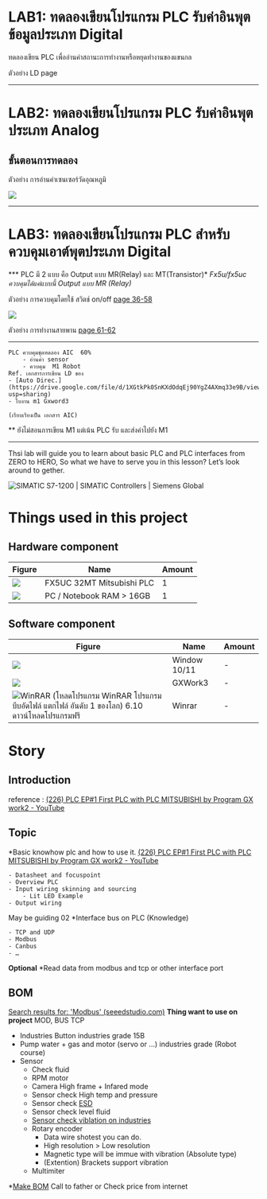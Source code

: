 
# **LAB1: ทดลองเขียนโปรแกรม PLC รับค่าอินพุตข้อมูลประเภท Digital**
ทดลองเขียน PLC เพื่ออ่านค่าสถานะการทำงานหรือหยุดทำงานของแขนกล

ตัวอย่าง LD page



----------
# **LAB2: ทดลองเขียนโปรแกรม PLC รับค่าอินพุตประเภท Analog**

## **ขั้นตอนการทดลอง**

ตัวอย่าง การอ่านค่าเซนเซอร์วัดอุณหภูมิ 

![](https://paper-attachments.dropboxusercontent.com/s_8548A7ADB4410E896D4B855B4D4106071ED1F17F3CC7C6E81DABC3E00A90EEEE_1666078443672_image.png)



----------
# **LAB3: ทดลองเขียนโปรแกรม PLC สำหรับควบคุมเอาต์พุตประเภท Digital**

*** PLC มี 2 แบบ คือ Output แบบ MR(Relay) และ MT(Transistor)*
      *Fx5u/fx5uc ควบคุมได้แค่แบบนี้  Output แบบ MR (Relay)* 

ตัวอย่าง การควบคุมโดยใช้ สวิตช์  on/off  [page 36-58](https://docs.google.com/document/d/1mfy1tqCErNVFj-Y-CQ-8FOzATdkFa578/edit?usp=sharing&ouid=112123354426746955459&rtpof=true&sd=true) 

![](https://lh4.googleusercontent.com/E4790ln9rjkGBbFRbWydU_rtZo_9YMS1ekCV7NxJ_bNoDjDG8NDGVCPXdo-kz9quzBp-vqHFJLmbvjTs8AJlUEwY_UO8nfuewb6DjnQ0oUBVYVxxdP9Kf_6oPV1hxX6aoc4FVCksraPsmkOmliHCyMw7k5HmA8dZ8SwNJce4CDiEWS2OkiJBZyxcOf4ReMl2fGxLxA)


ตัวอย่าง การทำงานสายพาน [page 61-62](https://docs.google.com/document/d/1mfy1tqCErNVFj-Y-CQ-8FOzATdkFa578/edit?usp=sharing&ouid=112123354426746955459&rtpof=true&sd=true)










----------
    
    
    
    PLC ควบคุมชุดทดลอง AIC  60%
        - อ่านค่า sensor
        - ควบคุม  M1 Robot 
    Ref. เอกสารการเขียน LD ของ 
    - [Auto Direc.](https://drive.google.com/file/d/1XGtkPk0SnKXdOdqEj90YgZ4AXmq33e9B/view?usp=sharing)  
    - ใบงาน m1 Gxword3
    
    (เรียบเรียงเป็น เอกสาร AIC)

** ยังไม่สอนการเขียน M1 แต่เน้น PLC รับ และส่งค่าไปยัง M1


































----------



Thsi lab will guide you to learn about basic PLC and PLC interfaces from ZERO to HERO, So what we have to serve you in this lesson? Let’s look around to gether. 

![SIMATIC S7-1200 | SIMATIC Controllers | Siemens Global](https://new.siemens.com/content/dam/internet/siemens-com/global/products-services/automation/systems/industrial/plc/simatic-s7-1200/application-pages-/8835_S7-1200-interactive_200729/static/img/bg.jpg)

# Things used in this project
## Hardware component
| **Figure**                                                                                                                            | **Name**                  | **Amount** |
| ------------------------------------------------------------------------------------------------------------------------------------- | ------------------------- | ---------- |
| ![](https://paper-attachments.dropbox.com/s_59625FBBC4D73C463D1FB0003439581FBA2A663DC1848F5B37B56CC9CCE0BB52_1655628651335_file.jpeg) | FX5UC 32MT Mitsubishi PLC | 1          |
| ![](https://cdn.mos.cms.futurecdn.net/sM6jQHKqVCAKk2pmdbiiJR.jpg)                                                                     | PC / Notebook RAM > 16GB  | 1          |

## Software component
| **Figure**                                                                                                                                                                                           | **Name**     | **Amount** |
| ---------------------------------------------------------------------------------------------------------------------------------------------------------------------------------------------------- | ------------ | ---------- |
| ![](https://br.atsit.in/th/wp-content/uploads/2022/02/windows-11-e0b881e0b8b1e0b89a-windows-10-e0b8ade0b8b0e0b984e0b8a3e0b884e0b8b7e0b8ade0b884e0b8a7e0b8b2e0b8a1e0b981e0b895e0b881e0b895e0b988.jpg) | Window 10/11 | -          |
| ![](https://www.mitsubishielectric.com/fa/products/cnt/plceng/smerit/gx_works3/images/gxworks3_concept.jpg)                                                                                          | GXWork3      | -          |
| ![WinRAR (โหลดโปรแกรม WinRAR โปรแกรมบีบอัดไฟล์ แตกไฟล์ อันดับ 1 ของโลก) 6.10  ดาวน์โหลดโปรแกรมฟรี](https://i.ytimg.com/vi/r0Prw0NkTCo/mqdefault.jpg)                                                 | Winrar       | -          |

# **Story**
## **Introduction**

reference : [(226) PLC EP#1 First PLC with PLC MITSUBISHI by Program GX work2 - YouTube](https://www.youtube.com/watch?v=9ZZoVLbYTuA)

## Topic

*Basic knowhow plc and how to use it.
[(226) PLC EP#1 First PLC with PLC MITSUBISHI by Program GX work2 - YouTube](https://www.youtube.com/watch?v=9ZZoVLbYTuA)

    - Datasheet and focuspoint
    - Overview PLC
    - Input wiring skinning and sourcing
        - Lit LED Example 
    - Output wiring

May be guiding 02
*Interface bus on PLC (Knowledge)

    - TCP and UDP
    - Modbus
    - Canbus
    - …

**Optional**
*Read data from modbus and tcp or other interface port 

## BOM

[Search results for: 'Modbus' (seeedstudio.com)](https://www.seeedstudio.com/catalogsearch/result/?q=Modbus)
**Thing want to use on project** 
MOD, BUS TCP

- Industries Button industries grade 15B
- Pump water + gas and motor (servo or …) industries grade (Robot course)
- Sensor 
    - Check fluid 
    - RPM motor 
    - Camera High frame + Infared mode 
    - Sensor check High temp and pressure
    -  Sensor check [ESD](https://iopscience.iop.org/article/10.1088/1742-6596/646/1/012018)
    - Sensor check level fluid
    - [Sensor check viblation on industries](https://ifra.io/%E0%B9%80%E0%B8%8B%E0%B8%99%E0%B9%80%E0%B8%8B%E0%B8%AD%E0%B8%A3%E0%B9%8C%E0%B8%A7%E0%B8%B1%E0%B8%94%E0%B9%81%E0%B8%A3%E0%B8%87%E0%B8%AA%E0%B8%B1%E0%B9%88%E0%B8%99%E0%B8%AA%E0%B8%B0%E0%B9%80%E0%B8%97/)
    - Rotary encoder 
        - Data wire shotest you can do.
        - High resolution > Low resolution
        - Magnetic type will be immue with vibration (Absolute type)
        - (Extention) Brackets support vibration
    - Multimiter

*[Make BOM](https://www.geniuserp.com/blog/how-to-make-a-bill-of-materials-the-right-way)
Call to father or Check price from internet

